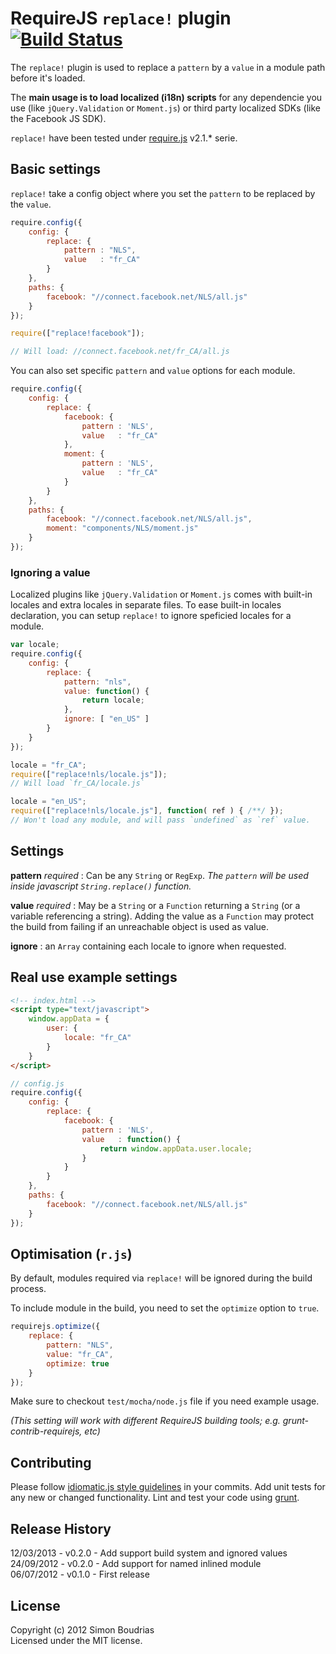 RequireJS `replace!` plugin [![Build Status](https://secure.travis-ci.org/SBoudrias/require.replace.png)](http://travis-ci.org/SBoudrias/require.replace)
============================================

The `replace!` plugin is used to replace a `pattern` by a `value` in a module path before
it's loaded.

The **main usage is to load localized (i18n) scripts** for any dependencie you use (like `jQuery.Validation` or `Moment.js`) or third party localized SDKs (like the Facebook JS SDK).

`replace!` have been tested under [require.js](https://github.com/jrburke/requirejs) v2.1.* serie.


Basic settings
------------------------------------------
`replace!` take a config object where you set the `pattern` to be replaced by the `value`.

```javascript
require.config({
	config: {
		replace: {
			pattern : "NLS",
			value   : "fr_CA"
		}
	},
	paths: {
		facebook: "//connect.facebook.net/NLS/all.js"
	}
});

require(["replace!facebook"]);

// Will load: //connect.facebook.net/fr_CA/all.js
```

You can also set specific `pattern` and `value` options for each module.

```javascript
require.config({
	config: {
		replace: {
			facebook: {
				pattern : 'NLS',
				value   : "fr_CA"
			},
			moment: {
				pattern : 'NLS',
				value   : "fr_CA"
			}
		}
	},
	paths: {
		facebook: "//connect.facebook.net/NLS/all.js",
		moment: "components/NLS/moment.js"
	}
});
```

### Ignoring a value

Localized plugins like `jQuery.Validation` or `Moment.js` comes with built-in locales and
extra locales in separate files. To ease built-in locales declaration, you can setup
`replace!` to ignore speficied locales for a module.

```Javascript
var locale;
require.config({
	config: {
		replace: {
			pattern: "nls",
			value: function() {
				return locale;
			},
			ignore: [ "en_US" ]
		}
	}
});

locale = "fr_CA";
require(["replace!nls/locale.js"]);
// Will load `fr_CA/locale.js`

locale = "en_US";
require(["replace!nls/locale.js"], function( ref ) { /**/ });
// Won't load any module, and will pass `undefined` as `ref` value.
```


Settings
------------------------------------
**pattern** _required_ : Can be any `String` or `RegExp`. _The `pattern` will be used
inside javascript `String.replace()` function._

**value**   _required_ : May be a `String` or a `Function` returning a `String` (or a
variable referencing a string). Adding the value as a `Function` may protect the build from
failing if an unreachable object is used as value.

**ignore** : an `Array` containing each locale to ignore when requested.


Real use example settings
------------------------------------

```html
<!-- index.html -->
<script type="text/javascript">
	window.appData = {
		user: {
			locale: "fr_CA"
		}
	}
</script>
```

```javascript
// config.js
require.config({
	config: {
		replace: {
			facebook: {
				pattern : 'NLS',
				value   : function() {
					return window.appData.user.locale;
				}
			}
		}
	},
	paths: {
		facebook: "//connect.facebook.net/NLS/all.js"
	}
});
```


Optimisation (`r.js`)
------------------------------------

By default, modules required via `replace!` will be ignored during the build process.

To include module in the build, you need to set the `optimize` option to `true`.

```javascript
requirejs.optimize({
	replace: {
		pattern: "NLS",
		value: "fr_CA",
		optimize: true
	}
});
```

Make sure to checkout `test/mocha/node.js` file if you need example usage.

_(This setting will work with different RequireJS building tools; e.g. grunt-contrib-requirejs, etc)_


Contributing
------------------------------------
Please follow [idiomatic.js style guidelines](https://github.com/rwldrn/idiomatic.js/) in
your commits. Add unit tests for any new or changed functionality. Lint and test your code
using [grunt](https://github.com/cowboy/grunt).


Release History
------------------------------------
12/03/2013 - v0.2.0 - Add support build system and ignored values    
24/09/2012 - v0.2.0 - Add support for named inlined module  
06/07/2012 - v0.1.0 - First release  


License
------------------------------------
Copyright (c) 2012 Simon Boudrias  
Licensed under the MIT license.
